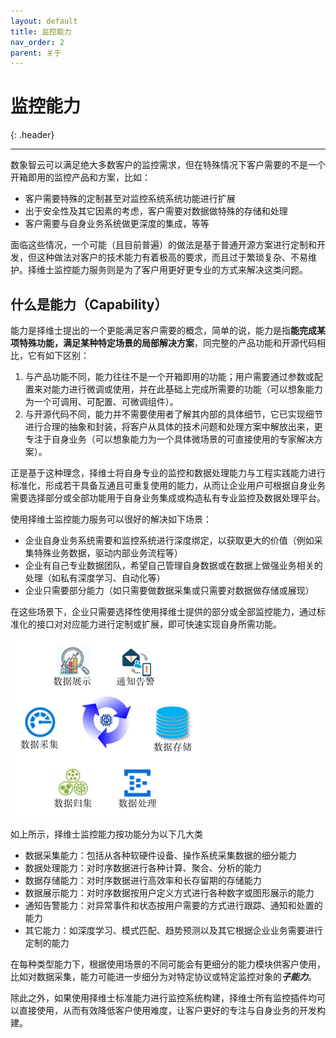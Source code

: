 ```yaml
---
layout: default
title: 监控能力
nav_order: 2
parent: 关于
---
```


# 监控能力
{: .header}

---

数象智云可以满足绝大多数客户的监控需求，但在特殊情况下客户需要的不是一个开箱即用的监控产品和方案，比如：

* 客户需要特殊的定制甚至对监控系统系统功能进行扩展
* 出于安全性及其它因素的考虑，客户需要对数据做特殊的存储和处理
* 客户需要与自身业务系统做更深度的集成，等等

面临这些情况，一个可能（且目前普遍）的做法是基于普通开源方案进行定制和开发，但这种做法对客户的技术能力有着极高的要求，而且过于繁琐复杂、不易维护。择维士监控能力服务则是为了客户用更好更专业的方式来解决这类问题。

## 什么是能力（Capability）

能力是择维士提出的一个更能满足客户需要的概念，简单的说，能力是指**能完成某项特殊功能，满足某种特定场景的局部解决方案**，同完整的产品功能和开源代码相比，它有如下区别：

1. 与产品功能不同，能力往往不是一个开箱即用的功能；用户需要通过参数或配置来对能力进行微调或使用，并在此基础上完成所需要的功能（可以想象能力为一个可调用、可配置、可微调组件）。
2. 与开源代码不同，能力并不需要使用者了解其内部的具体细节，它已实现细节进行合理的抽象和封装，将客户从具体的技术问题和处理方案中解放出来，更专注于自身业务（可以想象能力为一个具体微场景的可直接使用的专家解决方案）。

正是基于这种理念，择维士将自身专业的监控和数据处理能力与工程实践能力进行标准化，形成若干具备互通且可重复使用的能力，从而让企业用户可根据自身业务需要选择部分或全部功能用于自身业务集成或构造私有专业监控及数据处理平台。

使用择维士监控能力服务可以很好的解决如下场景：
* 企业自身业务系统需要和监控系统进行深度绑定，以获取更大的价值（例如采集特殊业务数据，驱动内部业务流程等）
* 企业有自己专业数据团队，希望自己管理自身数据或在数据上做强业务相关的处理（如私有深度学习、自动化等）
* 企业只需要部分能力（如只需要做数据采集或只需要对数据做存储或展现）

在这些场景下，企业只需要选择性使用择维士提供的部分或全部监控能力，通过标准化的接口对对应能力进行定制或扩展，即可快速实现自身所需功能。

![cap.png](/assets/images/about/cap.png)

如上所示，择维士监控能力按功能分为以下几大类
* 数据采集能力：包括从各种软硬件设备、操作系统采集数据的细分能力
* 数据处理能力：对时序数据进行各种计算、聚合、分析的能力
* 数据存储能力：对时序数据进行高效率和长存留期的存储能力
* 数据展示能力：对时序数据按用户定义方式进行各种数字或图形展示的能力
* 通知告警能力：对异常事件和状态按用户需要的方式进行跟踪、通知和处置的能力
* 其它能力：如深度学习、模式匹配、趋势预测以及其它根据企业业务需要进行定制的能力

在每种类型能力下，根据使用场景的不同可能会有更细分的能力模块供客户使用，比如对数据采集，能力可能进一步细分为对特定协议或特定监控对象的***子能力***。

除此之外，如果使用择维士标准能力进行监控系统构建，择维士所有监控插件均可以直接使用，从而有效降低客户使用难度，让客户更好的专注与自身业务的开发构建。